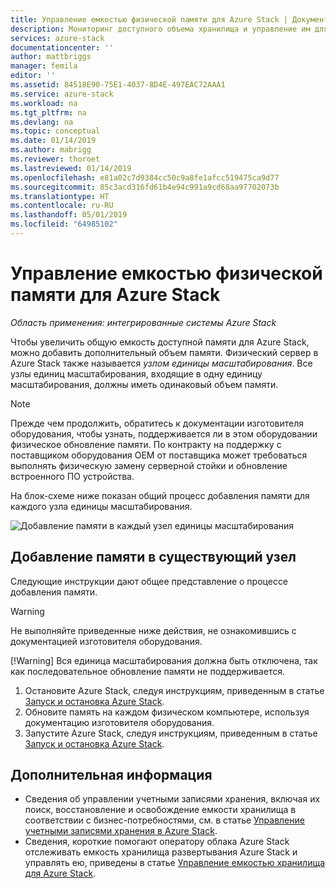 ```yaml
---
title: Управление емкостью физической памяти для Azure Stack | Документация Майкрософт
description: Мониторинг доступного объема хранилища и управление им для Azure Stack.
services: azure-stack
documentationcenter: ''
author: mattbriggs
manager: femila
editor: ''
ms.assetid: 84518E90-75E1-4037-8D4E-497EAC72AAA1
ms.service: azure-stack
ms.workload: na
ms.tgt_pltfrm: na
ms.devlang: na
ms.topic: conceptual
ms.date: 01/14/2019
ms.author: mabrigg
ms.reviewer: thoroet
ms.lastreviewed: 01/14/2019
ms.openlocfilehash: e81a02c7d9384cc50c9a8fe1afcc519475ca9d77
ms.sourcegitcommit: 85c3acd316fd61b4e94c991a9cd68aa97702073b
ms.translationtype: HT
ms.contentlocale: ru-RU
ms.lasthandoff: 05/01/2019
ms.locfileid: "64985102"
---
```

# <a name="manage-physical-memory-capacity-for-azure-stack"></a>Управление емкостью физической памяти для Azure Stack

*Область применения: интегрированные системы Azure Stack*

Чтобы увеличить общую емкость доступной памяти для Azure Stack, можно добавить дополнительный объем памяти. Физический сервер в Azure Stack также называется *узлом единицы масштабирования*. Все узлы единиц масштабирования, входящие в одну единицу масштабирования, должны иметь одинаковый объем памяти.

> [!note]  
> Прежде чем продолжить, обратитесь к документации изготовителя оборудования, чтобы узнать, поддерживается ли в этом оборудовании физическое обновление памяти. По контракту на поддержку с поставщиком оборудования OEM от поставщика может требоваться выполнять физическую замену серверной стойки и обновление встроенного ПО устройства.

На блок-схеме ниже показан общий процесс добавления памяти для каждого узла единицы масштабирования.

![Добавление памяти в каждый узел единицы масштабирования](media/azure-stack-manage-storage-physical-capacity/process-to-add-memory-to-scale-unit.png)

## <a name="add-memory-to-an-existing-node"></a>Добавление памяти в существующий узел
Следующие инструкции дают общее представление о процессе добавления памяти. 

> [!Warning]
> Не выполняйте приведенные ниже действия, не ознакомившись с документацией изготовителя оборудования.
> 
> [!Warning]
> Вся единица масштабирования должна быть отключена, так как последовательное обновление памяти не поддерживается.

1. Остановите Azure Stack, следуя инструкциям, приведенным в статье [Запуск и остановка Azure Stack](azure-stack-start-and-stop.md).
2. Обновите память на каждом физическом компьютере, используя документацию изготовителя оборудования.
3. Запустите Azure Stack, следуя инструкциям, приведенным в статье [Запуск и остановка Azure Stack](azure-stack-start-and-stop.md).

## <a name="next-steps"></a>Дополнительная информация

 - Сведения об управлении учетными записями хранения, включая их поиск, восстановление и освобождение емкости хранилища в соответствии с бизнес-потребностями, см. в статье [Управление учетными записями хранения в Azure Stack](azure-stack-manage-storage-accounts.md).
 - Сведения, короткие помогают оператору облака Azure Stack отслеживать емкость хранилища развертывания Azure Stack и управлять ею, приведены в статье [Управление емкостью хранилища для Azure Stack](azure-stack-manage-storage-shares.md). 
